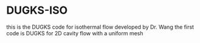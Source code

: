 # DUGKS-ISO
this is the DUGKS code for isothermal flow  developed by Dr. Wang
the first code is DUGKS for 2D cavity flow with a uniform mesh
